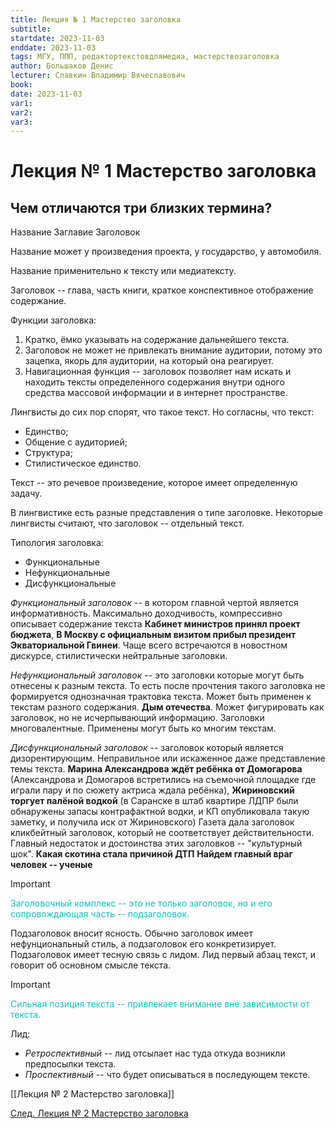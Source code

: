 ```yaml
---
title: Лекция № 1 Мастерство заголовка
subtitle:
startdate: 2023-11-03
enddate: 2023-11-03
tags: МГУ, ППП, редактортекстовдлямедиа, мастерствозаголовка
author: Большаков Денис
lecturer: Славкин Владимир Вячеславович
book:
date: 2023-11-03
var1:
var2:
var3:
---
```

# Лекция № 1 Мастерство заголовка

## Чем отличаются три близких термина?

Название
Заглавие
Заголовок

Название может у произведения проекта, у государство, у автомобиля.

Название применительно к тексту или медиатексту. 

Заголовок -- глава, часть книги, краткое конспективное отображение содержание.  

Функции заголовка:
1. Кратко, ёмко указывать на содержание дальнейшего текста.
2. Заголовок не может не привлекать внимание аудитории, потому это зацепка, якорь для аудитории, на который она реагирует. 
3. Навигационная функция -- заголовок позволяет нам искать и находить тексты определенного содержания внутри одного средства массовой информации и в интернет пространстве. 


Лингвисты до сих пор спорят, что такое текст. Но согласны, что текст:
* Единство;
* Общение с аудиторией;
* Структура;
* Стилистическое единство. 

Текст -- это речевое произведение, которое имеет определенную задачу. 

В лингвистике есть разные представления о типе заголовке. Некоторые лингвисты считают, что заголовок -- отдельный текст.   

Типология заголовка:
- Функциональные
- Нефункциональные
- Дисфункциональные

*Функциональный заголовок* -- в котором главной чертой является информативность. Максимально доходчивость, компрессивно описывает содержание текста **Кабинет министров принял проект бюджета**, **В Москву с официальным визитом прибыл президент Экваториальной Гвинеи**. 
Чаще всего встречаются в новостном дискурсе, стилистически нейтральные заголовки.

*Нефункциональный заголовок* -- это заголовки которые могут быть отнесены к разным текста. То есть после прочтения такого заголовка не формируется однозначная трактовка текста. Может быть применен к текстам разного содержания.  **Дым отечества**. Может фигурировать как заголовок, но не исчерпывающий информацию. Заголовки многовалентные. Применены могут быть ко многим текстам. 

*Дисфункциональный заголовок* -- заголовок который является дизорентирующим. Неправильное или искаженное даже представление темы текста.  **Марина Александрова ждёт ребёнка от Домогарова** (Александрова и Домогаров встретились на съемочной площадке где играли пару и по сюжету актриса ждала ребёнка), **Жириновский торгует палёной водкой** (в Саранске в штаб квартире ЛДПР были обнаружены запасы контрафактной водки, и КП опубликовала такую заметку, и получила иск от Жириновского) Газета дала заголовок кликбейтный заголовок, который не соответствует действительности. Главный недостаток и достоинства этих заголовков -- "культурный шок". **Какая скотина стала причиной ДТП** **Найдем главный враг человек -- ученые**


> [!important]
> <span style = "color:#09c1be">Заголовочный комплекс -- это не только заголовок, но и его сопровождающая часть -- подзаголовок.</span> 
 
Подзаголовок вносит ясность. Обычно заголовок имеет нефунциональный стиль, а подзаголовок его конкретизирует. Подзаголовок имеет тесную связь с лидом. Лид первый абзац текст, и говорит об основном смысле текста. 

>[!important]
><span style = "color:#09c1be">Сильная позиция текста -- привлекает внимание вне зависимости от текста. </span>

Лид:
* *Ретроспективный*  -- лид отсылает нас туда откуда возникли предпосылки текста. 
* *Проспективный* -- что будет описываться в последующем тексте.



[[Лекция № 2 Мастерство заголовка]]

[След. Лекция № 2 Мастерство заголовка](https://github.com/denisbolshakoff/MSU/blob/main/Мастерство%20заголовка/Лекция%20№%202%20Мастерство%20заголовка.md)